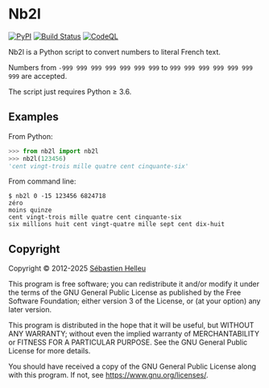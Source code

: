 # Nb2l

[![PyPI](https://img.shields.io/pypi/v/nb2l.svg)](https://pypi.org/project/nb2l/)
[![Build Status](https://github.com/flashcode/nb2l/workflows/CI/badge.svg)](https://github.com/flashcode/nb2l/actions?query=workflow%3A%22CI%22)
[![CodeQL](https://github.com/flashcode/nb2l/workflows/CodeQL/badge.svg)](https://github.com/flashcode/nb2l/actions?query=workflow%3A%22CodeQL%22)

Nb2l is a Python script to convert numbers to literal French text.

Numbers from `-999 999 999 999 999 999 999` to `999 999 999 999 999 999 999` are accepted.

The script just requires Python ≥ 3.6.

## Examples

From Python:

```python
>>> from nb2l import nb2l
>>> nb2l(123456)
'cent vingt-trois mille quatre cent cinquante-six'
```

From command line:

```
$ nb2l 0 -15 123456 6824718
zéro
moins quinze
cent vingt-trois mille quatre cent cinquante-six
six millions huit cent vingt-quatre mille sept cent dix-huit
```

## Copyright

Copyright © 2012-2025 [Sébastien Helleu](https://github.com/flashcode)

This program is free software; you can redistribute it and/or modify
it under the terms of the GNU General Public License as published by
the Free Software Foundation; either version 3 of the License, or
(at your option) any later version.

This program is distributed in the hope that it will be useful,
but WITHOUT ANY WARRANTY; without even the implied warranty of
MERCHANTABILITY or FITNESS FOR A PARTICULAR PURPOSE.  See the
GNU General Public License for more details.

You should have received a copy of the GNU General Public License
along with this program.  If not, see <https://www.gnu.org/licenses/>.
